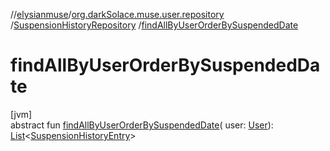 //[elysianmuse](../../../index.md)/[org.darkSolace.muse.user.repository](../index.md)
/[SuspensionHistoryRepository](index.md)
/[findAllByUserOrderBySuspendedDate](find-all-by-user-order-by-suspended-date.md)

# findAllByUserOrderBySuspendedDate

[jvm]\
abstract fun [findAllByUserOrderBySuspendedDate](find-all-by-user-order-by-suspended-date.md)(
user: [User](../../org.darkSolace.muse.user.model/-user/index.md)): [List](https://kotlinlang.org/api/latest/jvm/stdlib/kotlin.collections/-list/index.html)&lt;[SuspensionHistoryEntry](
../../org.darkSolace.muse.user.model/-suspension-history-entry/index.md)&gt;
